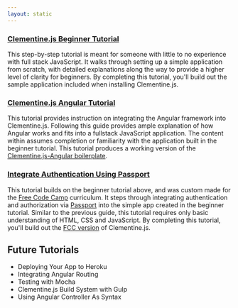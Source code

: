 ```yaml
---
layout: static
---
```


### [Clementine.js Beginner Tutorial](/tutorials/tutorial-beginner.html)

This step-by-step tutorial is meant for someone with little to no experience with full stack JavaScript. It walks through setting up a simple application from scratch, with detailed explanations along the way to provide a higher level of clarity for beginners. By completing this tutorial, you'll build out the sample application included when installing Clementine.js.

### [Clementine.js Angular Tutorial](/tutorials/tutorial-angular.html)

This tutorial provides instruction on integrating the Angular framework into Clementine.js. Following this guide provides ample explanation of how Angular works and fits into a fullstack JavaScript application. The content within assumes completion or familiarity with the application built in the beginner tutorial. This tutorial produces a working version of the [Clementine.js-Angular boilerplate](https://github.com/johnstonbl01/clementinejs-angular).

### [Integrate Authentication Using Passport](/tutorials/tutorial-passport.html)

This tutorial builds on the beginner tutorial above, and was custom made for the [Free Code Camp](http://www.freecodecamp.com) curriculum. It steps through integrating authentication and authorization via [Passport](http://passportjs.org/) into the simple app created in the beginner tutorial. Similar to the previous guide, this tutorial requires only basic understanding of HTML, CSS and JavaScript. By completing this tutorial, you'll build out the [FCC version](/versions/fcc.md) of Clementine.js.

## Future Tutorials

- Deploying Your App to Heroku
- Integrating Angular Routing
- Testing with Mocha
- Clementine.js Build System with Gulp
- Using Angular Controller As Syntax
